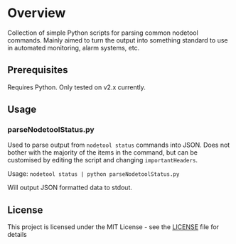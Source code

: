 # Overview

Collection of simple Python scripts for parsing common nodetool commands. Mainly aimed to turn the output into something standard to use in automated monitoring, alarm systems, etc.

## Prerequisites

Requires Python. Only tested on v2.x currently.

## Usage

### parseNodetoolStatus.py

Used to parse output from `nodetool status` commands into JSON. Does not bother with the majority of the items in the command, but can be customised by editing the script and changing `importantHeaders`.

Usage: `nodetool status | python parseNodetoolStatus.py`

Will output JSON formatted data to stdout.


## License

This project is licensed under the MIT License - see the [LICENSE](LICENSE) file for details
